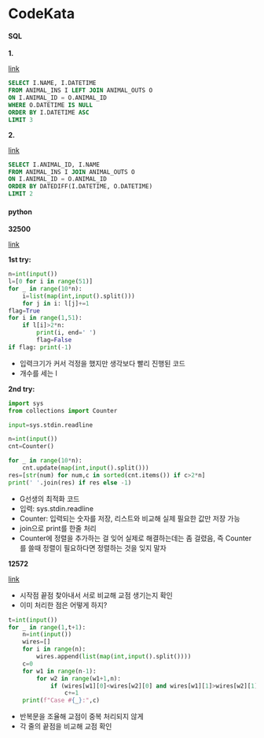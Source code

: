 # CodeKata

#### SQL

<b>1.</b>

[link](https://school.programmers.co.kr/learn/courses/30/lessons/59044)

```sql
SELECT I.NAME, I.DATETIME
FROM ANIMAL_INS I LEFT JOIN ANIMAL_OUTS O
ON I.ANIMAL_ID = O.ANIMAL_ID
WHERE O.DATETIME IS NULL
ORDER BY I.DATETIME ASC
LIMIT 3
```

<b>2. </b>

[link](https://school.programmers.co.kr/learn/courses/30/lessons/59411)

```SQL
SELECT I.ANIMAL_ID, I.NAME
FROM ANIMAL_INS I JOIN ANIMAL_OUTS O
ON I.ANIMAL_ID = O.ANIMAL_ID
ORDER BY DATEDIFF(I.DATETIME, O.DATETIME)
LIMIT 2
```

#### python

<b>32500</b>

[link](https://www.acmicpc.net/problem/32500)

<b>1st try:</b>

```python
n=int(input())
l=[0 for i in range(51)]
for _ in range(10*n):
    i=list(map(int,input().split()))
    for j in i: l[j]+=1
flag=True
for i in range(1,51):
    if l[i]>2*n:
        print(i, end=' ')
        flag=False
if flag: print(-1)
```
- 입력크기가 커서 걱정을 했지만 생각보다 빨리 진행된 코드
- 개수를 세는 l

<b>2nd try:</b>

```python
import sys
from collections import Counter

input=sys.stdin.readline

n=int(input())
cnt=Counter()

for _ in range(10*n):
    cnt.update(map(int,input().split()))
res=[str(num) for num,c in sorted(cnt.items()) if c>2*n]
print(' '.join(res) if res else -1)
```
- G선생의 최적화 코드
- 입력: sys.stdin.readline
- Counter: 입력되는 숫자를 저장, 리스트와 비교해 실제 필요한 값만 저장 가능
- join으로 print를 한줄 처리
- Counter에 정렬을 추가하는 걸 잊어 실제로 해결하는데는 좀 걸렸음, 즉 Counter를 쓸때 정렬이 필요하다면 정렬하는 것을 잊지 말자

<b>12572</b>

[link](https://www.acmicpc.net/problem/12572)

- 시작점 끝점 찾아내서 서로 비교해 교점 생기는지 확인
- 이미 처리한 점은 어떻게 하지? 

```python
t=int(input())
for _ in range(1,t+1):
    n=int(input())
    wires=[]
    for i in range(n):
        wires.append(list(map(int,input().split())))
    c=0
    for w1 in range(n-1):
        for w2 in range(w1+1,n):
            if (wires[w1][0]<wires[w2][0] and wires[w1][1]>wires[w2][1]) or (wires[w1][0]>wires[w2][0] and wires[w1][1]<wires[w2][1]):
                c+=1
    print(f"Case #{_}:",c)
```
- 반복문을 조율해 교점이 중복 처리되지 않게
- 각 줄의 끝점을 비교해 교점 확인
